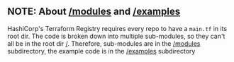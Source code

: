 ## NOTE: About [/modules](https://github.com/regel/terraform-azure-cardano/tree/main/modules) and [/examples](https://github.com/regel/terraform-azure-cardano/tree/main/examples)

HashiCorp's Terraform Registry requires every repo to have a `main.tf` in its root dir. The code is broken down into multiple sub-modules, so they can't all be in the root dir [/](https://github.com/regel/terraform-azure-cardano/tree/main). Therefore, sub-modules are in the [/modules](https://github.com/regel/terraform-azure-cardano/tree/main/modules) subdirectory, the example code is in the [/examples](https://github.com/regel/terraform-azure-cardano/tree/main/examples) subdirectory
